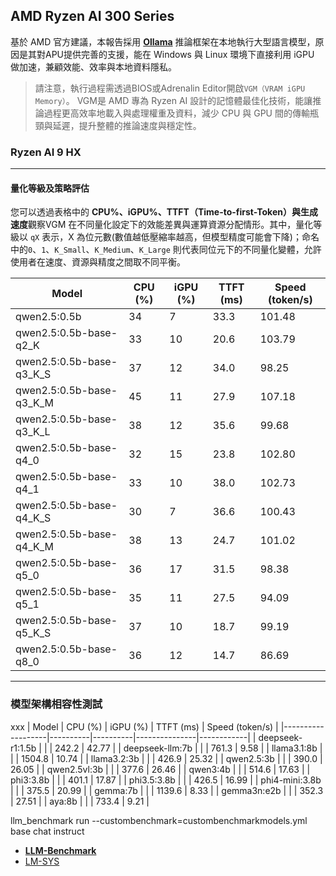 ## AMD Ryzen AI 300 Series

基於 AMD 官方建議，本報告採用 [**Ollama**](https://ollama.com/) 推論框架在本地執行大型語言模型，原因是其對APU提供完善的支援，能在 Windows 與 Linux 環境下直接利用 iGPU 做加速，兼顧效能、效率與本地資料隱私。

> 請注意，執行過程需透過BIOS或Adrenalin Editor開啟`VGM（VRAM iGPU Memory）`。 VGM是 AMD 專為 Ryzen AI 設計的記憶體最佳化技術，能讓推論過程更高效率地載入與處理權重及資料，減少 CPU 與 GPU 間的傳輸瓶頸與延遲，提升整體的推論速度與穩定性。

### Ryzen AI 9 HX

---

#### 量化等級及策略評估

您可以透過表格中的 **CPU%、iGPU%、TTFT（Time-to-first-Token）**與**生成速度**觀察VGM 在不同量化設定下的效能差異與運算資源分配情形。其中，量化等級以 `qX` 表示，X 為位元數(數值越低壓縮率越高，但模型精度可能會下降)；命名中的`0`、`1`、`K_Small`、`K_Medium`、`K_Large` 則代表同位元下的不同量化變體，允許使用者在速度、資源與精度之間取不同平衡。

  | Model                         |  CPU (%) | iGPU (%) |  TTFT (ms) |  Speed (token/s)  |
  |-------------------------------|----------|----------|---------------|------------|
  | qwen2.5:0.5b                  |    34    |    7     |        33.3   | 101.48     |
  | qwen2.5:0.5b-base-q2_K        |    33    |   10     |        20.6   | 103.79     |
  | qwen2.5:0.5b-base-q3_K_S      |    37    |   12     |        34.0   |  98.25     |
  | qwen2.5:0.5b-base-q3_K_M      |    45    |   11     |        27.9   | 107.18     |  
  | qwen2.5:0.5b-base-q3_K_L      |    38    |   12     |        35.6   |  99.68     |
  | qwen2.5:0.5b-base-q4_0        |    32    |   15     |        23.8   | 102.80     |
  | qwen2.5:0.5b-base-q4_1        |    33    |   10     |        38.0   | 102.73     |
  | qwen2.5:0.5b-base-q4_K_S      |    30    |    7     |        36.6   | 100.43     |
  | qwen2.5:0.5b-base-q4_K_M      |    38    |   13     |        24.7   | 101.02     |
  | qwen2.5:0.5b-base-q5_0        |    36    |   17     |        31.5   |  98.38     |
  | qwen2.5:0.5b-base-q5_1        |    35    |   11     |        27.5   |  94.09     |
  | qwen2.5:0.5b-base-q5_K_S      |    37    |   10     |        18.7   |  99.19     |
  | qwen2.5:0.5b-base-q8_0        |    36    |   12     |        14.7   |  86.69     |

---

### 模型架構相容性測試

xxx 
  | Model             |  CPU (%) | iGPU (%) |  TTFT (ms) |  Speed (token/s)  |
  |-------------------|----------|----------|---------------|------------|
  | deepseek-r1:1.5b  |          |          | 242.2         |  42.77     |
  | deepseek-llm:7b   |          |          | 761.3         |  9.58      |
  | llama3.1:8b       |          |          | 1504.8        | 10.74      |
  | llama3.2:3b       |          |          | 426.9         | 25.32      |
  | qwen2.5:3b        |          |          | 390.0         | 26.05      |
  | qwen2.5vl:3b      |          |          | 377.6         | 26.46      |
  | qwen3:4b          |          |          | 514.6         | 17.63      |
  | phi3:3.8b         |          |          | 401.1         | 17.87      |
  | phi3.5:3.8b       |          |          | 426.5         | 16.99      |
  | phi4-mini:3.8b    |          |          | 375.5         | 20.99      |
  | gemma:7b          |          |          | 1139.6        | 8.33       |
  | gemma3n:e2b       |          |          | 352.3         | 27.51      |
  | aya:8b            |          |          | 733.4         | 9.21       |

llm_benchmark run --custombenchmark=custombenchmarkmodels.yml
base chat instruct
* [**LLM-Benchmark**](https://llm.aidatatools.com/)
* [LM-SYS](https://github.com/lm-sys/FastChat/tree/main/fastchat/llm_judge)

